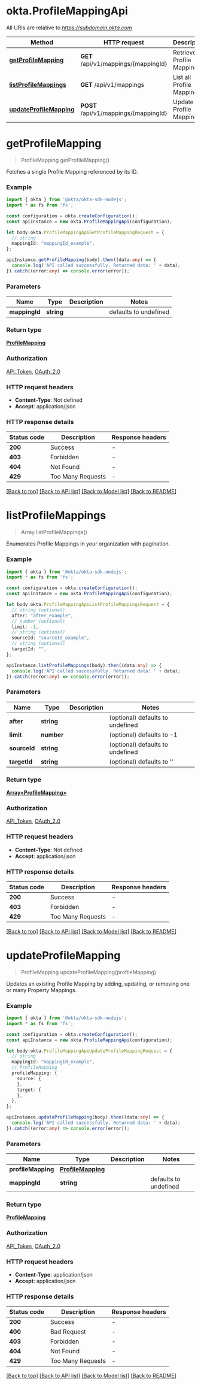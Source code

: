 # okta.ProfileMappingApi

All URIs are relative to *https://subdomain.okta.com*

Method | HTTP request | Description
------------- | ------------- | -------------
[**getProfileMapping**](ProfileMappingApi.md#getprofilemapping) | **GET** /api/v1/mappings/{mappingId} | Retrieve a Profile Mapping
[**listProfileMappings**](ProfileMappingApi.md#listprofilemappings) | **GET** /api/v1/mappings | List all Profile Mappings
[**updateProfileMapping**](ProfileMappingApi.md#updateprofilemapping) | **POST** /api/v1/mappings/{mappingId} | Update a Profile Mapping


# **getProfileMapping**
> ProfileMapping getProfileMapping()

Fetches a single Profile Mapping referenced by its ID.

### Example


```typescript
import { okta } from '@okta/okta-sdk-nodejs';
import * as fs from 'fs';

const configuration = okta.createConfiguration();
const apiInstance = new okta.ProfileMappingApi(configuration);

let body:okta.ProfileMappingApiGetProfileMappingRequest = {
  // string
  mappingId: "mappingId_example",
};

apiInstance.getProfileMapping(body).then((data:any) => {
  console.log('API called successfully. Returned data: ' + data);
}).catch((error:any) => console.error(error));
```


### Parameters

Name | Type | Description  | Notes
------------- | ------------- | ------------- | -------------
**mappingId** | **string** |  | defaults to undefined


### Return type

**[ProfileMapping](ProfileMapping.md)**

### Authorization

[API_Token](README.md#API_Token), [OAuth_2.0](README.md#OAuth_2.0)

### HTTP request headers

 - **Content-Type**: Not defined
 - **Accept**: application/json


### HTTP response details
| Status code | Description | Response headers |
|-------------|-------------|------------------|
**200** | Success |  -  |
**403** | Forbidden |  -  |
**404** | Not Found |  -  |
**429** | Too Many Requests |  -  |

[[Back to top]](#) [[Back to API list]](README.md#documentation-for-api-endpoints) [[Back to Model list]](README.md#documentation-for-models) [[Back to README]](README.md)

# **listProfileMappings**
> Array<ProfileMapping> listProfileMappings()

Enumerates Profile Mappings in your organization with pagination.

### Example


```typescript
import { okta } from '@okta/okta-sdk-nodejs';
import * as fs from 'fs';

const configuration = okta.createConfiguration();
const apiInstance = new okta.ProfileMappingApi(configuration);

let body:okta.ProfileMappingApiListProfileMappingsRequest = {
  // string (optional)
  after: "after_example",
  // number (optional)
  limit: -1,
  // string (optional)
  sourceId: "sourceId_example",
  // string (optional)
  targetId: "",
};

apiInstance.listProfileMappings(body).then((data:any) => {
  console.log('API called successfully. Returned data: ' + data);
}).catch((error:any) => console.error(error));
```


### Parameters

Name | Type | Description  | Notes
------------- | ------------- | ------------- | -------------
**after** | **string** |  | (optional) defaults to undefined
**limit** | **number** |  | (optional) defaults to -1
**sourceId** | **string** |  | (optional) defaults to undefined
**targetId** | **string** |  | (optional) defaults to ''


### Return type

**[Array&lt;ProfileMapping&gt;](ProfileMapping.md)**

### Authorization

[API_Token](README.md#API_Token), [OAuth_2.0](README.md#OAuth_2.0)

### HTTP request headers

 - **Content-Type**: Not defined
 - **Accept**: application/json


### HTTP response details
| Status code | Description | Response headers |
|-------------|-------------|------------------|
**200** | Success |  -  |
**403** | Forbidden |  -  |
**429** | Too Many Requests |  -  |

[[Back to top]](#) [[Back to API list]](README.md#documentation-for-api-endpoints) [[Back to Model list]](README.md#documentation-for-models) [[Back to README]](README.md)

# **updateProfileMapping**
> ProfileMapping updateProfileMapping(profileMapping)

Updates an existing Profile Mapping by adding, updating, or removing one or many Property Mappings.

### Example


```typescript
import { okta } from '@okta/okta-sdk-nodejs';
import * as fs from 'fs';

const configuration = okta.createConfiguration();
const apiInstance = new okta.ProfileMappingApi(configuration);

let body:okta.ProfileMappingApiUpdateProfileMappingRequest = {
  // string
  mappingId: "mappingId_example",
  // ProfileMapping
  profileMapping: {
    source: {
    },
    target: {
    },
  },
};

apiInstance.updateProfileMapping(body).then((data:any) => {
  console.log('API called successfully. Returned data: ' + data);
}).catch((error:any) => console.error(error));
```


### Parameters

Name | Type | Description  | Notes
------------- | ------------- | ------------- | -------------
 **profileMapping** | **[ProfileMapping](ProfileMapping.md)** |  | 
**mappingId** | **string** |  | defaults to undefined


### Return type

**[ProfileMapping](ProfileMapping.md)**

### Authorization

[API_Token](README.md#API_Token), [OAuth_2.0](README.md#OAuth_2.0)

### HTTP request headers

 - **Content-Type**: application/json
 - **Accept**: application/json


### HTTP response details
| Status code | Description | Response headers |
|-------------|-------------|------------------|
**200** | Success |  -  |
**400** | Bad Request |  -  |
**403** | Forbidden |  -  |
**404** | Not Found |  -  |
**429** | Too Many Requests |  -  |

[[Back to top]](#) [[Back to API list]](README.md#documentation-for-api-endpoints) [[Back to Model list]](README.md#documentation-for-models) [[Back to README]](README.md)


